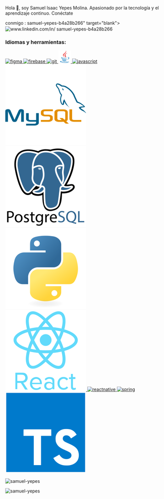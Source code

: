 Hola 👋, soy Samuel Isaac Yepes Molina. Apasionado
por la tecnología y el aprendizaje continuo. Conéctate

conmigo : samuel-yepes-b4a28b266" target="blank"><img align="center" src="https://raw.githubusercontent.com/rahuldkjain/github-profile-readme-generator/master/src/images/icons/Social/linked-in-alt.svg" alt="www.linkedin.com/in/ samuel-yepes-b4a28b266" height="30" width="40" /></a> </p> <h3 align="left">Idiomas y herramientas:</h3>






<p align="left"> <a href="https://www.figma.com/" target="_blank" rel="noreferrer"> <img src="https://www.vectorlogo.zone/logos/figma/figma-icon.svg" alt="figma" width="40" height="40"/> </a> <a href="https://firebase.google.com/" target="_blank" rel="noreferrer"> <img src="https://www.vectorlogo.zone/logos/firebase/firebase-icon.svg" alt="firebase" width="40" height="40"/> </a> <a href="https://git-scm.com/" target="_blank" rel="noreferrer"> <img src="https://www.vectorlogo.zone/logos/git-scm/git-scm-icon.svg" alt="git" width="40" altura="40"/> </a> <a href="https://www.java.com" target="_blank" rel="noreferrer"> <img src="https://raw.githubusercontent.com/devicons/devicon/master/icons/java/java-original.svg" alt="java" width="40" height="40"/> </a> <a href="https://developer.mozilla.org/en-US/docs/Web/JavaScript" target="_blank" rel="noreferrer"> <img src="https://raw.githubusercontent.com/devicons/devicon/master/icons/java/javascript-original.svg" alt="javascript" width="40" height="40"/> </a> <a href="https://www.mysql.com/" target="_blank" rel="noreferrer"> <img src="https://raw.githubusercontent.com/devicons/devicon/master/icons/mysql/mysql-original-wordmark.svg" alt="mysql" ancho="40" alto="40"/> </a> <a href="https://www.postgresql.org" destino="_blank" rel="noreferrer"> <img src="https://raw.githubusercontent.com/devicons/devicon/master/icons/postgresql/postgresql-original-wordmark.svg" alt="postgresql" ancho="40" alto="40"/> </a> <a href="https://www.python.org" destino="_blank" rel="noreferrer"> <img src="https://raw.githubusercontent.com/devicons/devicon/master/icons/python/python-original.svg" alt="python" ancho="40" alto="40"/> </a> <a href="https://reactjs.org/" target="_blank" rel="noreferrer"> <img src="https://raw.githubusercontent.com/devicons/devicon/master/icons/react/react-original-wordmark.SVG" alt="react" ancho="40" alto="40"/> </a> <a href="https://reactnative.dev/" objetivo="_blank" rel="noreferrer"> <img src="https://reactnative.dev/img/header_logo.svg" alt="reactnative" ancho="40" alto="40"/> </a> <a href="https://spring.io/" objetivo="_blank" rel="noreferrer"> <img src="https://www.vectorlogo.zone/logos/springio/springio-icon.svg" alt="spring" ancho="40" alto="40"/> </a> <a href="https://www.typescriptlang.org/" objetivo="_blank" rel="noreferrer"> <img src="https://raw.githubusercontent.com/devicons/devicon/master/icons/typescript/typescript-original.svg" alt="typescript" ancho="40" alto="40"/> </a> </p>

<p><img align="izquierda" src="https://github-readme-stats.vercel.app/api/top-langs?username=samuel-yepes&show_icons=true&locale=es&layout=compact" alt="samuel-yepes" /></p>

<p> <img align="centro" src="https://github-readme-stats.vercel.app/api?username=samuel-yepes&show_icons=true&locale=es" alt="samuel-yepes" /></p>
